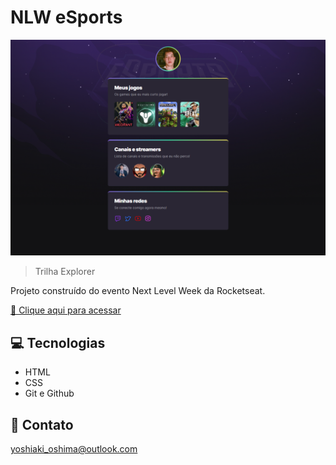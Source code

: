 # NLW eSports

![preview](./.github/preview.png)

> Trilha Explorer

Projeto construído do evento Next Level Week da Rocketseat.

[ 🔗 Clique aqui para acessar](https://RafaelOshima.github.io/nlw-esports-explorer/)

## 💻 Tecnologias

- HTML
- CSS
- Git e Github

## 📧 Contato

yoshiaki_oshima@outlook.com
